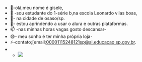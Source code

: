 - 👋-olá,meu nome é gisele,
- 👀 -sou estudante do 1-série b,na escola Leonardo vilas boas,
- 🌱- na cidade de osaso/sp.
- 💞️- estou aprindendo a usar o alura e outras plataformas.
- 📫 -nas minhas horas vagas gosto descansar- 
- 😄- meu sonho é ter minha própria loja-
- ⚡-contato;[email;00001115248121sp@al.educacao.sp.gov.br.
- - ![](https://media.tenor.com/yi9zr2qclcUAAAAM/happy.gif)

<!---
gisele1b/gisele1b is a ✨ special ✨ repository because its `README.md` (this file) appears on your GitHub profile.
You can click the Preview link to take a look at your changes.
--->
